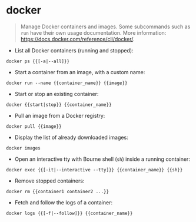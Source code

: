 # docker

> Manage Docker containers and images.
> Some subcommands such as `run` have their own usage documentation.
> More information: <https://docs.docker.com/reference/cli/docker/>.

- List all Docker containers (running and stopped):

`docker ps {{[-a|--all]}}`

- Start a container from an image, with a custom name:

`docker run --name {{container_name}} {{image}}`

- Start or stop an existing container:

`docker {{start|stop}} {{container_name}}`

- Pull an image from a Docker registry:

`docker pull {{image}}`

- Display the list of already downloaded images:

`docker images`

- Open an interactive tty with Bourne shell (`sh`) inside a running container:

`docker exec {{[-it|--interactive --tty]}} {{container_name}} {{sh}}`

- Remove stopped containers:

`docker rm {{container1 container2 ...}}`

- Fetch and follow the logs of a container:

`docker logs {{[-f|--follow]}} {{container_name}}`